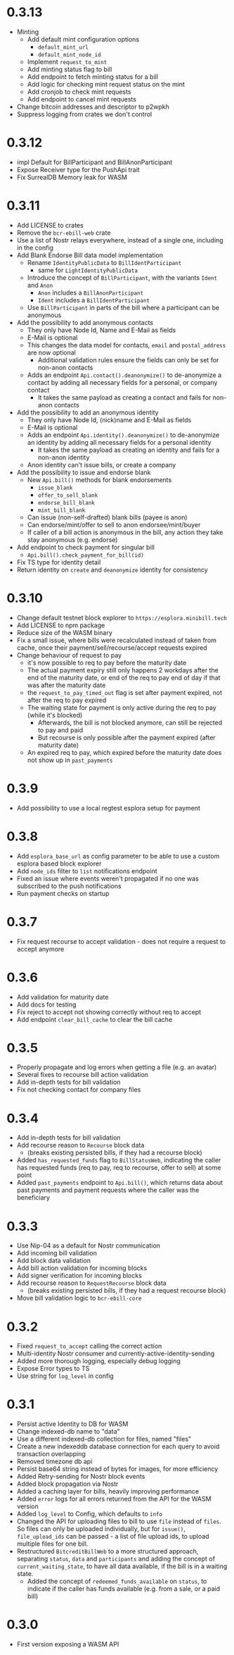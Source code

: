 # 0.3.13

* Minting
    * Add default mint configuration options
        * `default_mint_url`
        * `default_mint_node_id`
    * Implement `request_to_mint`
    * Add minting status flag to bill
    * Add endpoint to fetch minting status for a bill
    * Add logic for checking mint request status on the mint
    * Add cronjob to check mint requests
    * Add endpoint to cancel mint requests
* Change bitcoin addresses and descriptor to p2wpkh
* Suppress logging from crates we don't control

# 0.3.12

* impl Default for BillParticipant and BillAnonParticipant
* Expose Receiver type for the PushApi trait
* Fix SurrealDB Memory leak for WASM

# 0.3.11

* Add LICENSE to crates
* Remove the `bcr-ebill-web` crate
* Use a list of Nostr relays everywhere, instead of a single one, including in the config
* Add Blank Endorse Bill data model implementation
    * Rename `IdentityPublicData` to `BillIdentParticipant`
        * same for `LightIdentityPublicData`
    * Introduce the concept of `BillParticipant`, with the variants `Ident` and `Anon`
        * `Anon` includes a `BillAnonParticipant`
        * `Ident` includes a `BillIdentParticipant`
    * Use `BillParticipant` in parts of the bill where a participant can be anonymous
* Add the possibility to add anonymous contacts
    * They only have Node Id, Name and E-Mail as fields
    * E-Mail is optional
    * This changes the data model for contacts, `email` and `postal_address` are now optional
        * Additional validation rules ensure the fields can only be set for non-anon contacts
    * Adds an endpoint `Api.contact().deanonymize()` to de-anonymize a contact by adding all necessary fields for a personal, or company contact
        * It takes the same payload as creating a contact and fails for non-anon contacts
* Add the possibility to add an anonymous identity
    * They only have Node Id, (nick)name and E-Mail as fields
    * E-Mail is optional
    * Adds an endpoint `Api.identity().deanonymize()` to de-anonymize an identity by adding all necessary fields for a personal identity
        * It takes the same payload as creating an identity and fails for a non-anon identity
    * Anon identity can't issue bills, or create a company
* Add the possibility to issue and endorse blank
    * New `Api.bill()` methods for blank endorsements
      * `issue_blank`
      * `offer_to_sell_blank`
      * `endorse_bill_blank`
      * `mint_bill_blank`
    * Can issue (non-self-drafted) blank bills (payee is anon)
    * Can endorse/mint/offer to sell to anon endorsee/mint/buyer
    * If caller of a bill action is anonymous in the bill, any action they take stay anonymous (e.g. endorse)
* Add endpoint to check payment for singular bill
    * `Api.bill().check_payment_for_bill(id)`
* Fix TS type for identity detail
* Return identity on `create` and `deanonymize` identity for consistency

# 0.3.10

* Change default testnet block explorer to `https://esplora.minibill.tech`
* Add LICENSE to npm package
* Reduce size of the WASM binary
* Fix a small issue, where bills were recalculated instead of taken from cache, once their payment/sell/recourse/accept requests expired
* Change behaviour of request to pay
    * it's now possible to req to pay before the maturity date
    * The actual payment expiry still only happens 2 workdays after the end of the maturity date,
    or end of the req to pay end of day if that was after the maturity date
    * the `request_to_pay_timed_out` flag is set after payment expired, not after the req to pay expired
    * The waiting state for payment is only active during the req to pay (while it's blocked)
      * Afterwards, the bill is not blocked anymore, can still be rejected to pay and paid
      * But recourse is only possible after the payment expired (after maturity date)
    * An expired req to pay, which expired before the maturity date does not show up in `past_payments`

# 0.3.9

* Add possibility to use a local regtest esplora setup for payment

# 0.3.8

* Add `esplora_base_url` as config parameter to be able to use a custom esplora based block explorer
* Add `node_ids` filter to `list` notifications endpoint
* Fixed an issue where events weren't propagated if no one was subscribed to the push notifications
* Run payment checks on startup

# 0.3.7

* Fix request recourse to accept validation - does not require a request to accept anymore

# 0.3.6

* Add validation for maturity date
* Add docs for testing
* Fix reject to accept not showing correctly without req to accept
* Add endpoint `clear_bill_cache` to clear the bill cache

# 0.3.5

* Properly propagate and log errors when getting a file (e.g. an avatar)
* Several fixes to recourse bill action validation
* Add in-depth tests for bill validation
* Fix not checking contact for company files

# 0.3.4

* Add in-depth tests for bill validation
* Add recourse reason to `Recourse` block data
    * (breaks existing persisted bills, if they had a recourse block)
* Added `has_requested_funds` flag to `BillStatusWeb`, indicating the caller has requested funds (req to pay, req to recourse, offer to sell) at some point
* Added `past_payments` endpoint to `Api.bill()`, which returns data about past payments and payment requests where the caller was the beneficiary

# 0.3.3

* Use Nip-04 as a default for Nostr communication
* Add incoming bill validation
* Add block data validation
* Add bill action validation for incoming blocks
* Add signer verification for incoming blocks
* Add recourse reason to `RequestRecourse` block data
    * (breaks existing persisted bills, if they had a request recourse block)
* Move bill validation logic to `bcr-ebill-core`

# 0.3.2

* Fixed `request_to_accept` calling the correct action
* Multi-identity Nostr consumer and currently-active-identity-sending
* Added more thorough logging, especially debug logging
* Expose Error types to TS
* Use string for `log_level` in config

# 0.3.1

* Persist active Identity to DB for WASM
* Change indexed-db name to "data"
* Use a different indexed-db collection for files, named "files"
* Create a new indexeddb database connection for each query to avoid transaction overlapping
* Removed timezone db api
* Persist base64 string instead of bytes for images, for more efficiency
* Added Retry-sending for Nostr block events
* Added block propagation via Nostr
* Added a caching layer for bills, heavily improving performance
* Added `error` logs for all errors returned from the API for the WASM version
* Added `log_level` to Config, which defaults to `info`
* Changed the API for uploading files to bill to use `file` instead of `files`.
So files can only be uploaded individually, but for `issue()`, `file_upload_ids`
can be passed - a list of file upload ids, to upload multiple files for one bill.
* Restructured `BitcreditBillWeb` to a more structured approach, separating `status`,
`data` and `participants` and adding the concept of `current_waiting_state`, to
have all data available, if the bill is in a waiting state.
    * Added the concept of `redeemed_funds_available` on `status`, to indicate if
    the caller has funds available (e.g. from a sale, or a paid bill)

# 0.3.0

* First version exposing a WASM API

